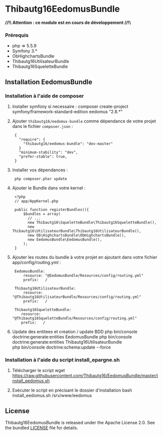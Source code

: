 # Thibautg16EedomusBundle

**//!\\ Attention : ce module est en cours de développement //!\\**

### Prérequis
- php => 5.5.9
- Symfony 3.*
- ObHighchartsBundle
- Thibautg16UtilisateurBundle
- Thibautg16SqueletteBundle

## Installation EedomusBundle
### Installation à l'aide de composer
1. Installer symfony si necessaire :
        composer create-project symfony/framework-standard-edition eedomus "2.8.*"

1. Ajouter ``thibautg16/eedomus-bundle`` comme dépendance de votre projet dans le fichier ``composer.json`` :

        {
          "require": {
            "thibautg16/eedomus-bundle": "dev-master"
          }
          "minimum-stability": "dev",
          "prefer-stable": true,
        }

3. Installer vos dépendances :

        php composer.phar update

4. Ajouter le Bundle dans votre kernel :

        <?php
        // app/AppKernel.php
        
        public function registerBundles(){
            $bundles = array(
              // ...
              new Thibautg16\SqueletteBundle\Thibautg16SqueletteBundle(),
              new Thibautg16\UtilisateurBundle\Thibautg16UtilisateurBundle(),
              new Ob\HighchartsBundle\ObHighchartsBundle(),
              new EedomusBundle\EedomusBundle(),
            );
        }

5. Ajouter les routes du bundle à votre projet en ajoutant dans votre fichier app/config/routing.yml :

        EedomusBundle:
            resource: "@EedomusBundle/Resources/config/routing.yml"
            prefix:   /
            
        Thibautg16UtilisateurBundle:
            resource: "@Thibautg16UtilisateurBundle/Resources/config/routing.yml"
            prefix:   /

        Thibautg16SqueletteBundle:
           resource: "@Thibautg16SqueletteBundle/Resources/config/routing.yml"
           prefix:   /

6. Update des entitees et creation / update BDD
        php bin/console doctrine:generate:entities EedomusBundle
        php bin/console doctrine:generate:entities Thibautg16UtilisateurBundle       
        php bin/console doctrine:schema:update --force
        
### Installation à l'aide du script install_epargne.sh
1. Télécharger le script 
        wget https://raw.githubusercontent.com/Thibautg16/EedomusBundle/master/install_eedomus.sh               

2. Exécuter le script en précisant le dossier d'installation
        bash install_eedomus.sh /srv/www/eedomus  
                     
## License
Thibautg16EedomusBundle is released under the Apache License 2.0. See the bundled [LICENSE](LICENSE) file for details.